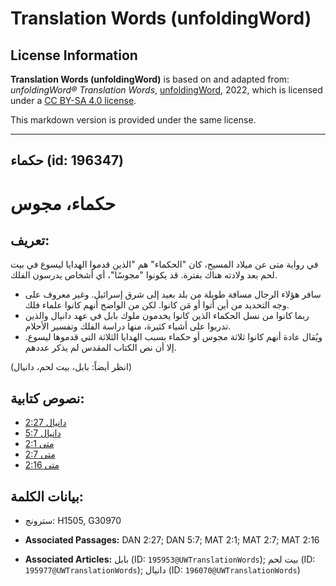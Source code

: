 # Translation Words (unfoldingWord)

## License Information

**Translation Words (unfoldingWord)** is based on and adapted from: _unfoldingWord® Translation Words_, [unfoldingWord](https://unfoldingword.org/utw), 2022, which is licensed under a [CC BY-SA 4.0 license](https://creativecommons.org/licenses/by-sa/4.0/legalcode.en).

This markdown version is provided under the same license.



--------------------------------

## حكماء (id: 196347)

حكماء، مجوس
===========

تعريف:
------

في رواية متى عن ميلاد المسيح، كان "الحكماء" هم "الذين قدموا الهدايا ليسوع في بيت لحم بعد ولادته هناك بفترة. قد يكونوا "مجوسًا"، أي أشخاص يدرسون الفلك.

* سافر هؤلاء الرجال مسافة طويلة من بلد بعيد إلى شرق إسرائيل. وغير معروف على وجه التحديد من أين أتوا أو مَن كانوا. لكن من الواضح أنهم كانوا علماء فلك.
* ربما كانوا من نسل الحكماء الذين كانوا يخدمون ملوك بابل في عهد دانيال والذين تدربوا على أشياء كثيرة، منها دراسة الفلك وتفسير الأحلام.
* ويُقال عادة أنهم كانوا ثلاثة مجوس أو حكماء بسبب الهدايا الثلاثة التي قدموها ليسوع. إلا أن نص الكتاب المقدس لم يذكر عددهم.

(انظر أيضاً: بابل، بيت لحم، دانيال)

نصوص كتابية:
------------

* [دانيال 2:27](https://ref.ly/Dan2:27)
* [دانيال 5:7](https://ref.ly/Dan5:7)
* [متى 2:1](https://ref.ly/Matt2:1)
* [متى 2:7](https://ref.ly/Matt2:7)
* [متى 2:16](https://ref.ly/Matt2:16)

بيانات الكلمة:
--------------

* سترونج: H1505, G30970

* **Associated Passages:** DAN 2:27; DAN 5:7; MAT 2:1; MAT 2:7; MAT 2:16
* **Associated Articles:** بابل (ID: `195953@UWTranslationWords`); بيت لحم (ID: `195977@UWTranslationWords`); دانيال (ID: `196070@UWTranslationWords`)

